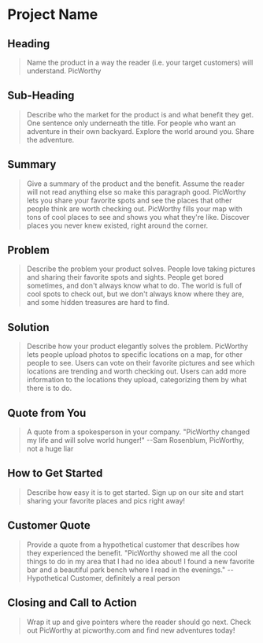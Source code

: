 # Project Name #

<!--
> This material was originally posted [here](http://www.quora.com/What-is-Amazons-approach-to-product-development-and-product-management). It is reproduced here for posterities sake.

There is an approach called "working backwards" that is widely used at Amazon. They work backwards from the customer, rather than starting with an idea for a product and trying to bolt customers onto it. While working backwards can be applied to any specific product decision, using this approach is especially important when developing new products or features.

For new initiatives a product manager typically starts by writing an internal press release announcing the finished product. The target audience for the press release is the new/updated product's customers, which can be retail customers or internal users of a tool or technology. Internal press releases are centered around the customer problem, how current solutions (internal or external) fail, and how the new product will blow away existing solutions.

If the benefits listed don't sound very interesting or exciting to customers, then perhaps they're not (and shouldn't be built). Instead, the product manager should keep iterating on the press release until they've come up with benefits that actually sound like benefits. Iterating on a press release is a lot less expensive than iterating on the product itself (and quicker!).

If the press release is more than a page and a half, it is probably too long. Keep it simple. 3-4 sentences for most paragraphs. Cut out the fat. Don't make it into a spec. You can accompany the press release with a FAQ that answers all of the other business or execution questions so the press release can stay focused on what the customer gets. My rule of thumb is that if the press release is hard to write, then the product is probably going to suck. Keep working at it until the outline for each paragraph flows.

Oh, and I also like to write press-releases in what I call "Oprah-speak" for mainstream consumer products. Imagine you're sitting on Oprah's couch and have just explained the product to her, and then you listen as she explains it to her audience. That's "Oprah-speak", not "Geek-speak".

Once the project moves into development, the press release can be used as a touchstone; a guiding light. The product team can ask themselves, "Are we building what is in the press release?" If they find they're spending time building things that aren't in the press release (overbuilding), they need to ask themselves why. This keeps product development focused on achieving the customer benefits and not building extraneous stuff that takes longer to build, takes resources to maintain, and doesn't provide real customer benefit (at least not enough to warrant inclusion in the press release).
 -->

## Heading ##
  > Name the product in a way the reader (i.e. your target customers) will understand.
  > PicWorthy

## Sub-Heading ##
  > Describe who the market for the product is and what benefit they get. One sentence only underneath the title.
  > For people who want an adventure in their own backyard. Explore the world around you. Share the adventure.

## Summary ##
  > Give a summary of the product and the benefit. Assume the reader will not read anything else so make this paragraph good.
  > PicWorthy lets you share your favorite spots and see the places that other people think are worth checking out. PicWorthy fills your map with tons of cool places to see and shows you what they're like. Discover places you never knew existed, right around the corner.

## Problem ##
  > Describe the problem your product solves.
  > People love taking pictures and sharing their favorite spots and sights. People get bored sometimes, and don't always know what to do. The world is full of cool spots to check out, but we don't always know where they are, and some hidden treasures are hard to find.

## Solution ##
  > Describe how your product elegantly solves the problem.
  > PicWorthy lets people upload photos to specific locations on a map, for other people to see. Users can vote on their favorite pictures and see which locations are trending and worth checking out. Users can add more information to the locations they upload, categorizing them by what there is to do.

## Quote from You ##
  > A quote from a spokesperson in your company.
  >"PicWorthy changed my life and will solve world hunger!" --Sam Rosenblum, PicWorthy, not a huge liar

## How to Get Started ##
  > Describe how easy it is to get started.
  >Sign up on our site and start sharing your favorite places and pics right away!

## Customer Quote ##
  > Provide a quote from a hypothetical customer that describes how they experienced the benefit.
  >"PicWorthy showed me all the cool things to do in my area that I had no idea about! I found a new favorite bar and a beautiful park bench where I read in the evenings." --Hypothetical Customer, definitely a real person

## Closing and Call to Action ##
  > Wrap it up and give pointers where the reader should go next.
  >Check out PicWorthy at picworthy.com and find new adventures today!